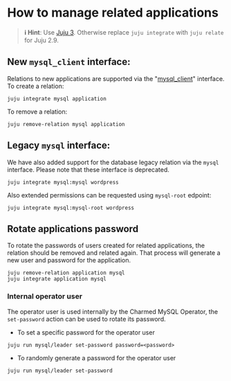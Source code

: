 # How to manage related applications
> **:information_source: Hint**: Use [Juju 3](/t/5064). Otherwise replace `juju integrate` with `juju relate` for Juju 2.9.

## New `mysql_client` interface:

Relations to new applications are supported via the "[mysql_client](https://github.com/canonical/charm-relation-interfaces/blob/main/interfaces/mysql_client/v0/README.md)" interface. To create a relation:

```shell
juju integrate mysql application
```

To remove a relation:

```shell
juju remove-relation mysql application
```

## Legacy `mysql` interface:

We have also added support for the database legacy relation via the `mysql` interface. Please note that these interface is deprecated.

 ```shell
juju integrate mysql:mysql wordpress
```

Also extended permissions can be requested using `mysql-root` edpoint:
```shell
juju integrate mysql:mysql-root wordpress
```


## Rotate applications password

To rotate the passwords of users created for related applications, the relation should be removed and related again. That process will generate a new user and password for the application.

```shell
juju remove-relation application mysql
juju integrate application mysql
```

### Internal operator user

The operator user is used internally by the Charmed MySQL Operator, the `set-password` action can be used to rotate its password.

* To set a specific password for the operator user

```shell
juju run mysql/leader set-password password=<password>
```

* To randomly generate a password for the operator user

```shell
juju run mysql/leader set-password
```